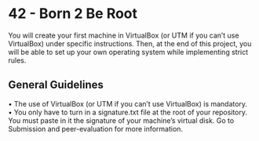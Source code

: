 # 42 - Born 2 Be Root

You will create your first machine in VirtualBox (or UTM if you can’t use VirtualBox) under specific instructions. Then, at the end of this project, you will be able to set up your own operating system while implementing strict rules.

## General Guidelines

• The use of VirtualBox (or UTM if you can’t use VirtualBox) is mandatory.<br>
• You only have to turn in a signature.txt file at the root of your repository. You must paste in it the signature of your machine’s virtual disk. Go to Submission and peer-evaluation for more information.<br>
